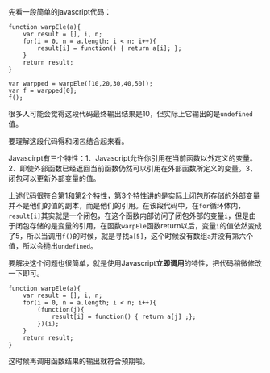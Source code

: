 <!--
Title|Javascript的立即调用和闭包
Id|javascript-IIFE-and-closure
Date|2014-08-17 22:28:00
Status|Publish
Type|Post
Tags|javascript,tech
Excerpt|Javascirpt有三个特性：1、Javascript允许你引用在当前函数以外定义的变量。2、即使外部函数已经返回当前函数仍然可以引用在外部函数所定义的变量。3、闭包可以更新外部变量的值。
-->
先看一段简单的javascript代码：

    function warpEle(a){
        var result = [], i, n;
        for(i = 0, n = a.length; i < n; i++){
            result[i] = function() { return a[i]; };
        }
        return result;
    }
    
    var warpped = warpEle([10,20,30,40,50]);
    var f = warpped[0];
    f();
很多人可能会觉得这段代码最终输出结果是10，但实际上它输出的是`undefined`值。

要理解这段代码得和闭包结合起来看。

Javascirpt有三个特性：1、Javascript允许你引用在当前函数以外定义的变量。2、即使外部函数已经返回当前函数仍然可以引用在外部函数所定义的变量。3、闭包可以更新外部变量的值。

上述代码很符合第1和第2个特性，第3个特性讲的是实际上闭包所存储的外部变量并不是他们的值的副本，而是他们的引用。在该段代码中，在`for`循环体内，`result[i]`其实就是一个闭包，在这个函数内部访问了闭包外部的变量`i`，但是由于闭包存储的是变量的引用，在函数`warpEle`函数return以后，变量`i`的值依然变成了5，所以当调用`f()`的时候，就是寻找`a[5]`，这个时候没有数组`a`并没有第六个值，所以会抛出`undefined`。

要解决这个问题也很简单，就是使用Javascript**立即调用**的特性，把代码稍微修改一下即可。

    function warpEle(a){
        var result = [], i, n;
        for(i = 0, n = a.length; i < n; i++){
            (function(j){
                result[i] = function() { return a[j] ;};
            })(i);
        }
        return result;
    }
这时候再调用函数结果的输出就符合预期啦。
